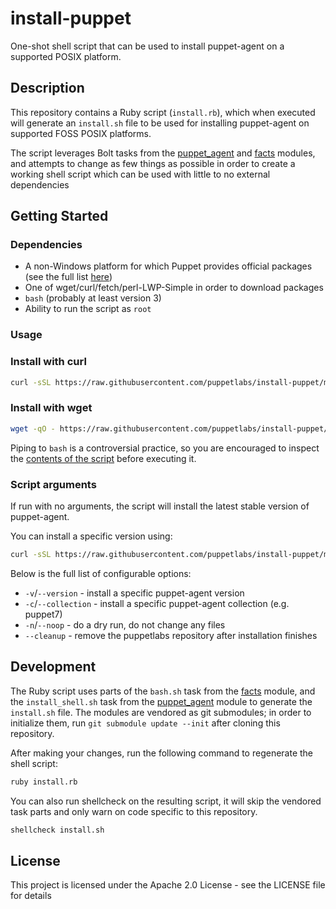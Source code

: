 # install-puppet

One-shot shell script that can be used to install puppet-agent on a supported
POSIX platform.

## Description

This repository contains a Ruby script (`install.rb`), which when executed will
generate an `install.sh` file to be used for installing puppet-agent on
supported FOSS POSIX platforms.

The script leverages Bolt tasks from the
[puppet_agent](https://forge.puppet.com/modules/puppetlabs/puppet_agent) and
[facts](https://forge.puppet.com/modules/puppetlabs/facts) modules, and
attempts to change as few things as possible in order to create a working shell
script which can be used with little to no external dependencies

## Getting Started

### Dependencies

* A non-Windows platform for which Puppet provides official packages (see the full list [here](https://puppet.com/docs/puppet/latest/system_requirements.html#supported_operating_systems-packaged-platforms))
* One of wget/curl/fetch/perl-LWP-Simple in order to download packages
* `bash` (probably at least version 3)
* Ability to run the script as `root`

### Usage

### Install with curl
```sh
curl -sSL https://raw.githubusercontent.com/puppetlabs/install-puppet/main/install.sh | bash
```

### Install with wget
```sh
wget -qO - https://raw.githubusercontent.com/puppetlabs/install-puppet/main/install.sh | bash
```

Piping to `bash` is a controversial practice, so you are encouraged to inspect
the [contents of the
script](https://github.com/puppetlabs/install-puppet/blob/main/install.sh)
before executing it.


### Script arguments

If run with no arguments, the script will install the latest stable version of puppet-agent. 

You can install a specific version using:
```sh
curl -sSL https://raw.githubusercontent.com/puppetlabs/install-puppet/main/install.sh | bash -s -- -v 6.24.0
```

Below is the full list of configurable options:

* `-v`/`--version` - install a specific puppet-agent version
* `-c`/`--collection` - install a specific puppet-agent collection (e.g. puppet7)
* `-n`/`--noop` - do a dry run, do not change any files
* `--cleanup` - remove the puppetlabs repository after installation finishes

## Development

The Ruby script uses parts of the `bash.sh` task from the
[facts](https://forge.puppet.com/modules/puppetlabs/facts) module, and the
`install_shell.sh` task from the
[puppet_agent](https://forge.puppet.com/modules/puppetlabs/puppet_agent) module
to generate the `install.sh` file. The modules are vendored as git submodules;
in order to initialize them, run `git submodule update --init` after cloning
this repository.

After making your changes, run the following command to regenerate the shell script:
```sh
ruby install.rb
```

You can also run shellcheck on the resulting script, it will skip the vendored
task parts and only warn on code specific to this repository.

```sh
shellcheck install.sh
```

## License

This project is licensed under the Apache 2.0 License - see the LICENSE file for details
